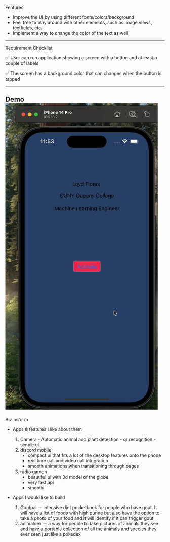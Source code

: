 Features

- Improve the UI by using different fonts/colors/background
- Feel free to play around with other elements, such as image views, textfields, etc.
- Implement a way to change the color of the text as well
--------------------------------------------------------------------------------------------
Requirement Checklist

✅ User can run application showing a screen with a button and at least a couple of labels

✅ The screen has a background color that can changes when the button is tapped


--------------------------------------------------------------------------------------------
Demo
![demo-gif](https://github.com/floresloyd/codepath-ios101-prework/blob/main/gif-codepath.gif)
--------------------------------------------------------------------------------------------
Brainstorm

- Apps & features I like about them
    1. Camera
      - Automatic animal and plant detection
      - qr recognition
      - simple ui 
    2. discord mobile
       - compact ui that fits a lot of the desktop features onto the phone
       - real time call and video call integration
       - smooth animations when transitioning through pages
    3. radio garden
       - beautiful ui with 3d model of the globe
       - very fast api
       - smooth

- Apps I would like to build
  1. Goutpal -- intensive diet pocketbook for people who have gout. It will have a list of foods with high purine but also have the option to take a photo of your food and it will identify if it can trigger gout
  2. animaldex -- a way for people to take pictures of animals they see and have a portable collection of all the animals and species they ever seen just like a pokedex
